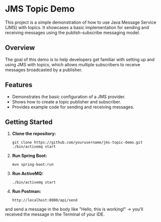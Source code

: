 # JMS Topic Demo

This project is a simple demonstration of how to use Java Message Service (JMS) with topics. It showcases a basic implementation for sending and receiving messages using the publish-subscribe messaging model.

## Overview
The goal of this demo is to help developers get familiar with setting up and using JMS with topics, which allows multiple subscribers to receive messages broadcasted by a publisher.

## Features
- Demonstrates the basic configuration of a JMS provider.
- Shows how to create a topic publisher and subscriber.
- Provides example code for sending and receiving messages.

## Getting Started

1. **Clone the repository:**
   ```script
   git clone https://github.com/yourusername/jms-topic-demo.git
   ./bin/activemq start

2. **Run Spring Boot:**
   ```script
   mvn spring-boot:run

3. **Run ActiveMQ:**
   ```script
   ./bin/activemq start
   
4. **Run Postman:**
   ```script
   http://localhost:8080/api/send
and send a message in the body like "Hello, this is working!" -> you'll received the message in the Terminal of your IDE.

   
